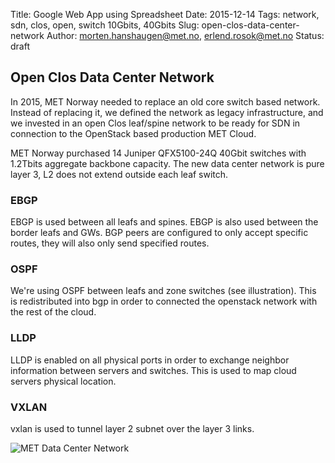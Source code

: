 Title: Google Web App using Spreadsheet
Date: 2015-12-14
Tags: network, sdn, clos, open, switch 10Gbits, 40Gbits
Slug: open-clos-data-center-network
Author: morten.hanshaugen@met.no, erlend.rosok@met.no
Status: draft

## Open Clos Data Center Network 

In 2015, MET Norway needed to replace an old core switch based network. Instead of replacing it, we defined the network as legacy infrastructure, and we invested in an open Clos leaf/spine network to be ready for SDN in connection to the OpenStack based production MET Cloud.

MET Norway purchased 14 Juniper QFX5100-24Q 40Gbit switches with 1.2Tbits aggregate backbone capacity. The new data center network is pure layer 3, L2 does not extend outside each leaf switch.

### EBGP
EBGP is used between all leafs and spines. EBGP is also used between the border leafs and GWs. BGP peers are configured to only accept specific routes, they will also only send specified routes.

### OSPF
We're using OSPF between leafs and zone switches (see illustration). This is redistributed into bgp in order to connected the openstack network with the rest of the cloud.

### LLDP
LLDP is enabled on all physical ports in order to exchange neighbor information between servers and switches. This is used to map cloud servers physical location.

### VXLAN
vxlan is used to tunnel layer 2 subnet over the layer 3 links.

![MET Data Center Network]({filename}/images/Data-Center-Network.png)

